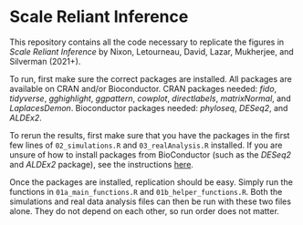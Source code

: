 # Scale Reliant Inference

This repository contains all the code necessary to replicate the figures in *Scale Reliant Inference* by Nixon, Letourneau, David, Lazar, Mukherjee, and Silverman (2021+).

To run, first make sure the correct packages are installed. All packages are available on CRAN and/or Bioconductor. CRAN packages needed: *fido*, *tidyverse*, *gghighlight*, *ggpattern*, *cowplot*, *directlabels*, *matrixNormal*, and *LaplacesDemon*. Bioconductor packages needed: *phyloseq*, *DESeq2*, and *ALDEx2*.

To rerun the results, first make sure that you have the packages in the first few lines of  `02_simulations.R` and `03_realAnalysis.R` installed. If you are unsure of how to install packages from BioConductor (such as the *DESeq2* and *ALDEx2* package), see the instructions [here](https://www.bioconductor.org/install/).

Once the packages are installed, replication should be easy. Simply run the functions in `01a_main_functions.R` and `01b_helper_functions.R`. Both the simulations and real data analysis files can then be run with these two files alone. They do not depend on each other, so run order does not matter.
